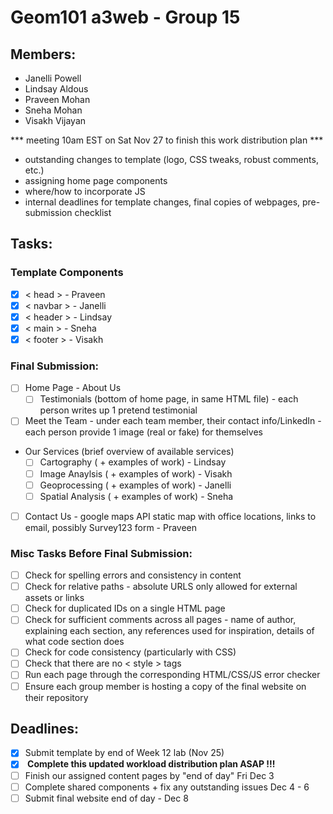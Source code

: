 # Geom101 a3web - Group 15

## Members:
- Janelli Powell
- Lindsay Aldous
- Praveen Mohan
- Sneha Mohan
- Visakh Vijayan

*** meeting 10am EST on Sat Nov 27 to finish this work distribution plan ***
- outstanding changes to template (logo, CSS tweaks, robust comments, etc.)
- assigning home page components
- where/how to incorporate JS
- internal deadlines for template changes, final copies of webpages, pre-submission checklist

## Tasks:

### Template Components
- [X] < head > - Praveen
- [X] < navbar > - Janelli
- [X] < header > - Lindsay
- [X] < main > - Sneha
- [X] < footer > - Visakh

### Final Submission:
- [ ] Home Page - About Us
    - [ ] Testimonials (bottom of home page, in same HTML file) - each person writes up 1 pretend testimonial
 - [ ] Meet the Team - under each team member, their contact info/LinkedIn - each person provide 1 image (real or fake) for themselves
 - Our Services (brief overview of available services)
    - [ ] Cartography ( + examples of work) - Lindsay
    - [ ] Image Anaylsis ( + examples of work) - Visakh
    - [ ] Geoprocessing ( + examples of work) - Janelli
    - [ ] Spatial Analysis ( + examples of work) - Sneha
- [ ] Contact Us - google maps API static map with office locations, links to email, possibly Survey123 form - Praveen

### Misc Tasks Before Final Submission:
- [ ] Check for spelling errors and consistency in content
- [ ] Check for relative paths - absolute URLS only allowed for external assets or links
- [ ] Check for duplicated IDs on a single HTML page
- [ ] Check for sufficient comments across all pages - name of author, explaining each section, any references used for inspiration, details of what code section does
- [ ] Check for code consistency (particularly with CSS)
- [ ] Check that there are no < style > tags
- [ ] Run each page through the corresponding HTML/CSS/JS error checker
- [ ] Ensure each group member is hosting a copy of the final website on their repository

## Deadlines:
- [X] Submit template by end of Week 12 lab (Nov 25)
- [X] <b> Complete this updated workload distribution plan ASAP !!! </b>
- [ ] Finish our assigned content pages by "end of day" Fri Dec 3
- [ ] Complete shared components + fix any outstanding issues Dec 4 - 6
- [ ] Submit final website end of day - Dec 8
